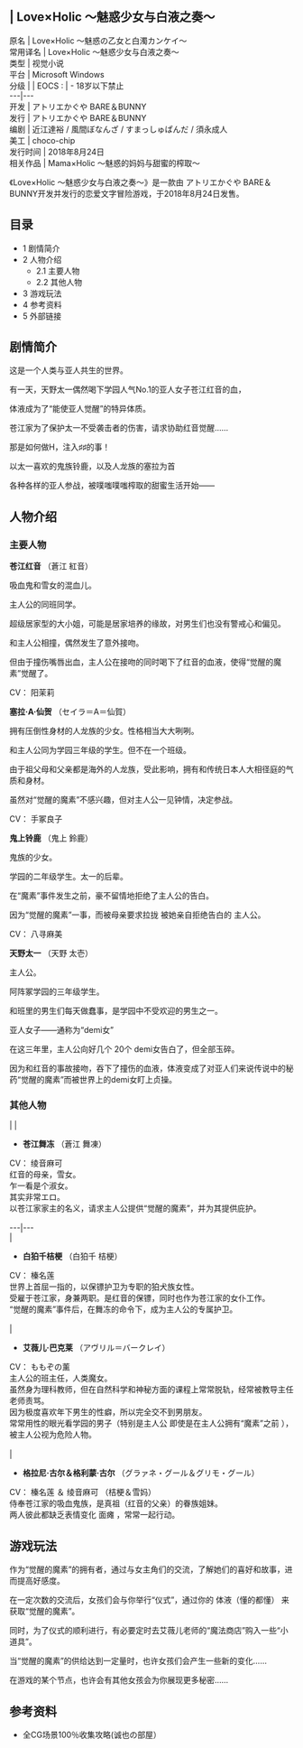 |  Love×Holic ～魅惑少女与白液之奏～  
---  
原名  |  Love×Holic ～魅惑の乙女と白濁カンケイ～   
常用译名  |  Love×Holic ～魅惑少女与白液之奏～   
类型  |  视觉小说   
平台  |  Microsoft Windows   
分级  |  |  EOCS  :  |  \- 18岁以下禁止   
---|---  
开发  |  アトリエかぐや  BARE＆BUNNY   
发行  |  アトリエかぐや  BARE＆BUNNY   
编剧  |  近江達裕 / 風間ぼなんざ / すまっしゅぱんだ / 須永成人   
美工  |  choco-chip   
发行时间  |  2018年8月24日   
相关作品  |  Mama×Holic ～魅惑的妈妈与甜蜜的榨取～   
  
《Love×Holic ～魅惑少女与白液之奏～》是一款由  アトリエかぐや  BARE＆BUNNY开发并发行的恋爱文字冒险游戏，于2018年8月24日发售。

##  目录

  * 1  剧情简介 
  * 2  人物介绍 
    * 2.1  主要人物 
    * 2.2  其他人物 
  * 3  游戏玩法 
  * 4  参考资料 
  * 5  外部链接 

##  剧情简介

这是一个人类与亚人共生的世界。

有一天，天野太一偶然喝下学园人气No.1的亚人女子苍江红音的血，

体液成为了“能使亚人觉醒”的特异体质。

苍江家为了保护太一不受袭击者的伤害，请求协助红音觉醒……

那是如何做H，注入♯♯的事！

以太一喜欢的鬼族铃鹿，以及人龙族的塞拉为首

各种各样的亚人参战，被噗嗤噗嗤榨取的甜蜜生活开始——

##  人物介绍

###  主要人物

**苍江红音** （蒼江 紅音）

吸血鬼和雪女的混血儿。

主人公的同班同学。

超级居家型的大小姐，可能是居家培养的缘故，对男生们也没有警戒心和偏见。

和主人公相撞，偶然发生了意外接吻。

但由于撞伤嘴唇出血，主人公在接吻的同时喝下了红音的血液，使得“觉醒的魔素”觉醒了。

CV：  阳茉莉

**塞拉·A·仙贺** （セイラ＝A＝仙賀）

拥有压倒性身材的人龙族的少女。性格相当大大咧咧。

和主人公同为学园三年级的学生。但不在一个班级。

由于祖父母和父亲都是海外的人龙族，受此影响，拥有和传统日本人大相径庭的气质和身材。

虽然对“觉醒的魔素”不感兴趣，但对主人公一见钟情，决定参战。

CV：  手冢良子

**鬼上铃鹿** （鬼上 鈴鹿）

鬼族的少女。

学园的二年级学生。太一的后辈。

在“魔素”事件发生之前，豪不留情地拒绝了主人公的告白。

因为“觉醒的魔素”一事，而被母亲要求拉拢  被她亲自拒绝告白的  主人公。

CV：  八寻麻美

**天野太一** （天野 太壱）

主人公。

阿阵冢学园的三年级学生。

和班里的男生们每天做蠢事，是学园中不受欢迎的男生之一。

亚人女子——通称为“demi女”

在这三年里，主人公向好几个  20个  demi女告白了，但全部玉碎。

因为和红音的事故接吻，吞下了撞伤的血液，体液变成了对亚人们来说传说中的秘药“觉醒的魔素”而被世界上的demi女盯上贞操。

###  其他人物

|  | 

  * **苍江舞冻** （蒼江 舞凍） 

CV：  绫音麻可  </br> 红音的母亲，雪女。 </br> 乍一看是个淑女。 </br> 其实非常エロ。  </br>
以苍江家家主的名义，请求主人公提供“觉醒的魔素”，并为其提供庇护。 </br>  
---|---  
|

  * **白狛千桔梗** （白狛千 桔梗） 

CV：  榛名莲  </br> 世界上首屈一指的，以保镖护卫为专职的狛犬族女性。 </br>
受雇于苍江家，身兼两职。是红音的保镖，同时也作为苍江家的女仆工作。 </br> “觉醒的魔素”事件后，在舞冻的命令下，成为主人公的专属护卫。 </br>  
|

  * **艾薇儿·巴克莱** （アヴリル＝バークレイ） 

CV：  ももぞの薰  </br> 主人公的班主任，人类魔女。 </br>
虽然身为理科教师，但在自然科学和神秘方面的课程上常常脱轨，经常被教导主任老师责骂。 </br> 因为极度喜欢年下男生的性癖，所以完全交不到男朋友。
</br> 常常用性的眼光看学园的男子（特别是主人公  即使是在主人公拥有“魔素”之前  ），被主人公视为危险人物。 </br>  
|

  * **格拉尼·古尔＆格利蒙·古尔** （グラァネ・グール＆グリモ・グール） 

CV：  榛名莲  ＆  绫音麻可  （桔梗＆雪妈）  </br> 侍奉苍江家的吸血鬼族，是真祖（红音的父亲）的眷族姐妹。 </br>
两人彼此都缺乏表情变化  面瘫  ，常常一起行动。 </br>  
  
  

##  游戏玩法

作为“觉醒的魔素”的拥有者，通过与女主角们的交流，了解她们的喜好和故事，进而提高好感度。

在一定次数的交流后，女孩们会与你举行“仪式”，通过你的  体液（懂的都懂）  来获取“觉醒的魔素”。

同时，为了仪式的顺利进行，有必要定时去艾薇儿老师的“魔法商店”购入一些“小道具”。

当“觉醒的魔素”的供给达到一定量时，也许女孩们会产生一些新的变化……

在游戏的某个节点，也许会有其他女孩会为你展现更多秘密……

##  参考资料

  * 全CG场景100％收集攻略(诚也の部屋） 
